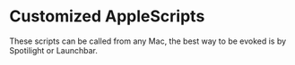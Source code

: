 # Customized AppleScripts
These scripts can be called from any Mac, the best way to be evoked is by Spotilight or Launchbar. 
